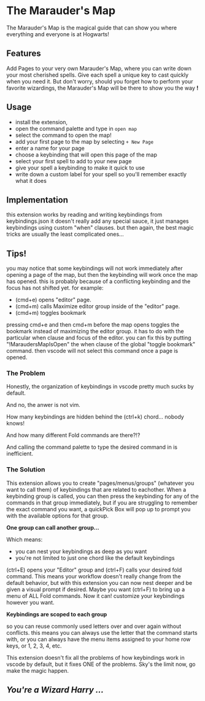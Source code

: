 # The Marauder's Map
The Marauder's Map is the magical guide that can show you where everything and everyone is at Hogwarts!

## Features
Add Pages to your very own Marauder's Map, where you can write down your most cherished spells.
Give each spell a unique key to cast quickly when you need it.
But don't worry, should you forget how to perform your favorite wizardings,
the Marauder's Map will be there to show you the way **!**

## Usage
- install the extension,
- open the command palette and type in `open map`
- select the command to open the map!
- add your first page to the map by selecting `+ New Page`
- enter a name for your page
- choose a keybinding that will open this page of the map
- select your first spell to add to your new page
- give your spell a keybinding to make it quick to use
- write down a custom label for your spell so you'll remember exactly what it does

## Implementation
this extension works by reading and writing keybindings from keybindings.json
it doesn't really add any special sauce, it just manages keybindings using custom "when" clauses.
but then again, the best magic tricks are usually the least complicated ones...


## Tips!
you may notice that some keybindings will not work immediately after opening a page of the map,
but then the keybinding will work once the map has opened. this is probably because of a conflicting
keybinding and the focus has not shifted yet.
for example:

- (cmd+e) opens "editor" page.
- (cmd+m) calls Maximize editor group inside of the "editor" page.
- (cmd+m) toggles bookmark

pressing cmd+e and then cmd+m before the map opens toggles the bookmark instead of maximizing the editor group.
it has to do with the particular when clause and focus of the editor.
you can fix this by putting "!MaraudersMapIsOpen" the when clause of the global "toggle bookmark" command.
then vscode will not select this command once a page is opened.

### The Problem
Honestly, the organization of keybindings in vscode pretty much sucks by default.

And no, the anwer is not vim.

How many keybindings are hidden behind the (ctrl+k) chord... nobody knows!

And how many different Fold commands are there?!?

And calling the command palette to type the desired command in is inefficient.

### The Solution

This extension allows you to create
"pages/menus/groups" (whatever you want to call them)
of keybindings that are related to eachother.
When a keybinding group is called,
you can then press the keybinding for any of the
commands in that group immediately,
but if you are struggling to remember the exact
command you want, a quickPick Box will pop up to
prompt you with the available options for that group.

**One group can call another group...**

Which means:
- you can nest your keybindings as deep as you want
- you're not limited to just one chord like the default keybindings


(ctrl+E) opens your "Editor" group and
(ctrl+F) calls your desired fold command.
This means your workflow doesn't really change
from the default behavior, but with this extension
you can now nest deeper and be given a
visual prompt if desired. Maybe you want (ctrl+F)
to bring up a menu of ALL Fold commands. Now it can!
customize your keybindings however you want.

**Keybindings are scoped to each group**

so you can reuse commonly used letters over and over again without conflicts.
this means you can always use the letter that the
command starts with, or you can always have the menu
items assigned to your home row keys, or 1, 2, 3, 4, etc.


This extension doesn't fix all the problems of how
keybindings work in vscode by default,
but it fixes ONE of the problems.
Sky's the limit now, go make the magic happen.

## *You're a Wizard Harry ...*
